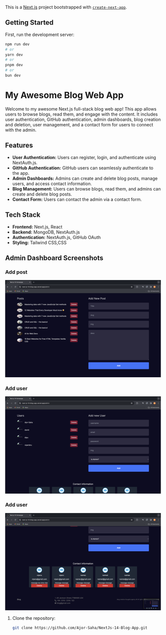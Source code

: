 This is a [Next.js](https://nextjs.org/) project bootstrapped with [`create-next-app`](https://github.com/vercel/next.js/tree/canary/packages/create-next-app).

## Getting Started

First, run the development server:

```bash
npm run dev
# or
yarn dev
# or
pnpm dev
# or
bun dev
```

# My Awesome Blog Web App

Welcome to my awesome Next.js full-stack blog web app! This app allows users to browse blogs, read them, and engage with the content. It includes user authentication, GitHub authentication, admin dashboards, blog creation and deletion, user management, and a contact form for users to connect with the admin.

## Features

- **User Authentication:** Users can register, login, and authenticate using NextAuth.js.
- **GitHub Authentication:** GitHub users can seamlessly authenticate to the app.
- **Admin Dashboards:** Admins can create and delete blog posts, manage users, and access contact information.
- **Blog Management:** Users can browse blogs, read them, and admins can create and delete blog posts.
- **Contact Form:** Users can contact the admin via a contact form.

## Tech Stack

- **Frontend:** Next.js, React
- **Backend:** MongoDB, NextAuth.js
- **Authentication:** NextAuth.js, GitHub OAuth
- **Styling:** Tailwind CSS,CSS

## Admin Dashboard Screenshots

<h3>Add post</h3>

<img src="pic1.png" width="800px" title="admin"/>

<h3>Add user</h3>
<img src="pic2.png" width="800px" title="admin"/>

<h3>Add user</h3>
<img src="pic3.png" width="800px" title="admin"/>


1. Clone the repository:

   ```bash
   git clone https://github.com/Ajor-Saha/NextJs-14-Blog-App.git
